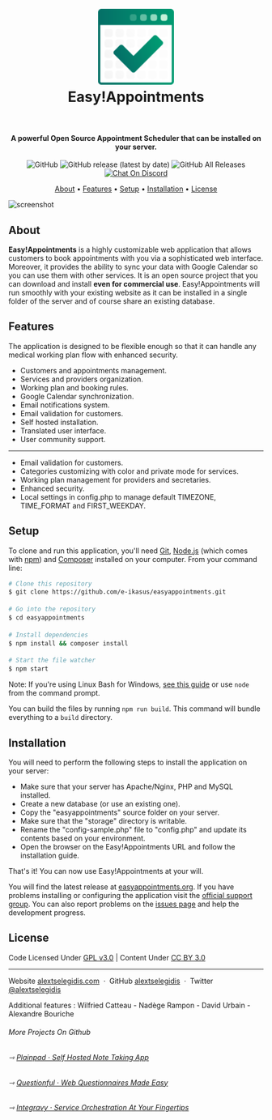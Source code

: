 <h1 align="center">
    <br>
    <a href="https://easyappointments.org">
        <img src="https://raw.githubusercontent.com/alextselegidis/easyappointments/develop/logo.png" alt="Easy!Appointments" width="150">
    </a>
    <br>
    Easy!Appointments
    <br>
</h1>

<br>

<h4 align="center">
    A powerful Open Source Appointment Scheduler that can be installed on your server. 
</h4>

<p align="center">
  <img alt="GitHub" src="https://img.shields.io/github/license/alextselegidis/easyappointments?style=for-the-badge">
  <img alt="GitHub release (latest by date)" src="https://img.shields.io/github/v/release/alextselegidis/easyappointments?style=for-the-badge">
  <img alt="GitHub All Releases" src="https://img.shields.io/github/downloads/alextselegidis/easyappointments/total?style=for-the-badge">
  <a href="https://discord.com/invite/UeeSkaw">
    <img alt="Chat On Discord" src="https://img.shields.io/badge/chat-on%20discord-7289da?style=for-the-badge&logo=discord&logoColor=white">
  </a>
</p>

<p align="center">
  <a href="#about">About</a> •
  <a href="#features">Features</a> •
  <a href="#setup">Setup</a> •
  <a href="#installation">Installation</a> •
  <a href="#license">License</a>
</p>

![screenshot](screenshot.png)

## About

**Easy!Appointments** is a highly customizable web application that allows customers to book appointments with you 
via a sophisticated web interface. Moreover, it provides the ability to sync your data with Google Calendar so you can 
use them with other services. It is an open source project that you can download and install **even for commercial use**. 
Easy!Appointments will run smoothly with your existing website as it can be installed in a single folder of the 
server and of course share an existing database.

## Features

The application is designed to be flexible enough so that it can handle any medical working plan flow with enhanced security. 

* Customers and appointments management.
* Services and providers organization.
* Working plan and booking rules.
* Google Calendar synchronization.
* Email notifications system.
* Email validation for customers.
* Self hosted installation.
* Translated user interface.
* User community support. 
----
* Email validation for customers.
* Categories customizing with color and private mode for services.
* Working plan management for providers and secretaries.
* Enhanced security.
* Local settings in config.php to manage default TIMEZONE, TIME_FORMAT and FIRST_WEEKDAY.

## Setup

To clone and run this application, you'll need [Git](https://git-scm.com), [Node.js](https://nodejs.org/en/download/) (which comes with [npm](http://npmjs.com)) and [Composer](https://getcomposer.org) installed on your computer. From your command line:

```bash
# Clone this repository
$ git clone https://github.com/e-ikasus/easyappointments.git

# Go into the repository
$ cd easyappointments

# Install dependencies
$ npm install && composer install

# Start the file watcher
$ npm start
```

Note: If you're using Linux Bash for Windows, [see this guide](https://www.howtogeek.com/261575/how-to-run-graphical-linux-desktop-applications-from-windows-10s-bash-shell/) or use `node` from the command prompt.

You can build the files by running `npm run build`. This command will bundle everything to a `build` directory.

## Installation

You will need to perform the following steps to install the application on your server:

* Make sure that your server has Apache/Nginx, PHP and MySQL installed.
* Create a new database (or use an existing one).
* Copy the "easyappointments" source folder on your server.
* Make sure that the "storage" directory is writable.
* Rename the "config-sample.php" file to "config.php" and update its contents based on your environment.
* Open the browser on the Easy!Appointments URL and follow the installation guide.

That's it! You can now use Easy!Appointments at your will.

You will find the latest release at [easyappointments.org](https://easyappointments.org).
If you have problems installing or configuring the application visit the
[official support group](https://groups.google.com/forum/#!forum/easy-appointments).
You can also report problems on the [issues page](https://github.com/alextselegidis/easyappointments/issues)
and help the development progress.

## License 

Code Licensed Under [GPL v3.0](https://www.gnu.org/licenses/gpl-3.0.en.html) | Content Under [CC BY 3.0](https://creativecommons.org/licenses/by/3.0/)

---

Website [alextselegidis.com](https://alextselegidis.com) &nbsp;&middot;&nbsp;
GitHub [alextselegidis](https://github.com/alextselegidis) &nbsp;&middot;&nbsp;
Twitter [@alextselegidis](https://twitter.com/AlexTselegidis)

Additional features :
Wilfried Catteau - Nadège Rampon - David Urbain - Alexandre Bouriche

###### More Projects On Github
###### ⇾ [Plainpad &middot; Self Hosted Note Taking App](https://github.com/alextselegidis/plainpad)
###### ⇾ [Questionful &middot; Web Questionnaires Made Easy](https://github.com/alextselegidis/questionful)
###### ⇾ [Integravy &middot; Service Orchestration At Your Fingertips](https://github.com/alextselegidis/integravy)
